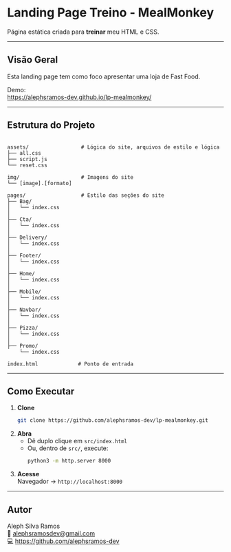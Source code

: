 # Landing Page Treino - MealMonkey

Página estática criada para **treinar** meu HTML e CSS.

---

## Visão Geral

Esta landing page tem como foco apresentar uma loja de Fast Food. 

Demo:  
https://alephsramos-dev.github.io/lp-mealmonkey/

---

## Estrutura do Projeto

```

assets/                 # Lógica do site, arquivos de estilo e lógica
├── all.css  
├── script.js
└── reset.css              

img/                    # Imagens do site
└── [image].[formato]

pages/                  # Estilo das seções do site
├── Bag/               
│   └── index.css
│
├── Cta/               
│   └── index.css
│
├── Delivery/               
│   └── index.css
│
├── Footer/               
│   └── index.css
│
├── Home/               
│   └── index.css
│
├── Mobile/               
│   └── index.css
│
├── Navbar/               
│   └── index.css
│
├── Pizza/               
│   └── index.css
│
├── Promo/               
    └── index.css

index.html             # Ponto de entrada

```

---

## Como Executar

1. **Clone**  
   ```bash
   git clone https://github.com/alephsramos-dev/lp-mealmonkey.git
   ```
2. **Abra**  
   - Dê duplo clique em `src/index.html`  
   - Ou, dentro de `src/`, execute:
     ```bash
     python3 -m http.server 8000
     ```
3. **Acesse**  
   Navegador → `http://localhost:8000`

---

## Autor

Aleph Silva Ramos  
📧 alephsramosdev@gmail.com  
💻 https://github.com/alephsramos-dev  